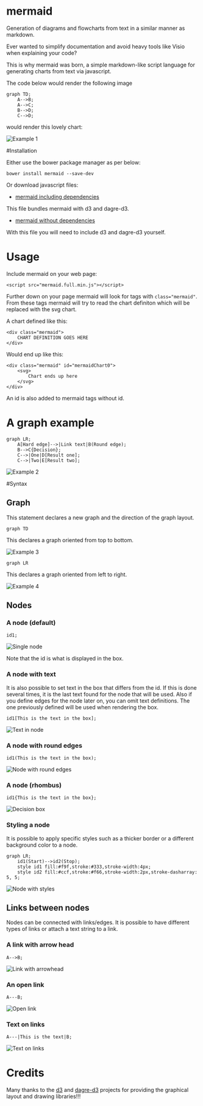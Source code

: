mermaid
=======

Generation of diagrams and flowcharts from text in a similar manner as markdown.

Ever wanted to simplify documentation and avoid heavy tools like Visio when explaining your code?

This is why mermaid was born, a simple markdown-like script language for generating charts from text via javascript.

The code below would render the following image

```
graph TD;
    A-->B;
    A-->C;
    B-->D;
    C-->D;
```

would render this lovely chart:

![Example 1](http://www.sveido.com/mermaid/img/ex1.png)


#Installation

Either use the bower package manager as per below:

```
bower install mermaid --save-dev
```

Or download javascript files:

* [mermaid including dependencies](http://www.sveido.com/mermaid/dist/mermaid.full.min.js)

This file bundles mermaid with d3 and dagre-d3.

* [mermaid without dependencies](http://www.sveido.com/mermaid/dist/mermaid.slim.min.js)

With this file you will need to include d3 and dagre-d3 yourself.

# Usage

Include mermaid on your web page:

```
<script src="mermaid.full.min.js"></script>
```

Further down on your page mermaid will look for tags with ```class="mermaid"```. From these tags mermaid will try to
read the chart definiton which will be replaced with the svg chart.


A chart defined like this:
```
<div class="mermaid">
    CHART DEFINITION GOES HERE
</div>
```

Would end up like this:
```
<div class="mermaid" id="mermaidChart0">
    <svg>
        Chart ends up here
    </svg>
</div>
```

An id is also added to mermaid tags without id.

# A graph example

```
graph LR;
    A[Hard edge]-->|Link text|B(Round edge);
    B-->C{Decision};
    C-->|One|D[Result one];
    C-->|Two|E[Result two];
```

![Example 2](http://www.sveido.com/mermaid/img/ex2.png)


#Syntax
## Graph
This statement declares a new graph and the direction of the graph layout.

```
graph TD
```

This declares a graph oriented from top to bottom.

![Example 3](http://www.sveido.com/mermaid/img/ex3.png)

```
graph LR
```

This declares a graph oriented from left to right.

![Example 4](http://www.sveido.com/mermaid/img/ex4.png)

## Nodes

### A node (default)
```
id1;
```

![Single node](http://www.sveido.com/mermaid/img/ex5.png)

Note that the id is what is displayed in the box.

### A node with text
It is also possible to set text in the box that differs from the id. If this is done several times, it is the last text
found for the node that will be used. Also if you define edges for the node later on, you can omit text definitions. The
one previously defined will be used when rendering the box.

```
id1[This is the text in the box];
```

![Text in node](http://www.sveido.com/mermaid/img/ex6.png)


### A node with round edges
```
id1(This is the text in the box);
```

![Node with round edges](http://www.sveido.com/mermaid/img/ex7.png)

### A node (rhombus)
```
id1{This is the text in the box};
```

![Decision box](http://www.sveido.com/mermaid/img/ex8.png)

### Styling a node
It is possible to apply specific styles such as a thicker border or a different background color to a node.

```
graph LR;
    id1(Start)-->id2(Stop);
    style id1 fill:#f9f,stroke:#333,stroke-width:4px;
    style id2 fill:#ccf,stroke:#f66,stroke-width:2px,stroke-dasharray: 5, 5;
```

![Node with styles](http://www.sveido.com/mermaid/img/ex9.png)

## Links between nodes

Nodes can be connected with links/edges. It is possible to have different types of links or attach a text string to a link.

### A link with arrow head
```
A-->B;
```

![Link with arrowhead](http://www.sveido.com/mermaid/img/ex4.png)

### An open link

```
A---B;
```

![Open link](http://www.sveido.com/mermaid/img/ex10.png)

### Text on links

```
A---|This is the text|B;
```

![Text on links](http://www.sveido.com/mermaid/img/ex11.png)

# Credits
Many thanks to the [d3](http://d3js.org/) and [dagre-d3](https://github.com/cpettitt/dagre-d3) projects for providing the graphical layout and drawing libraries!!!